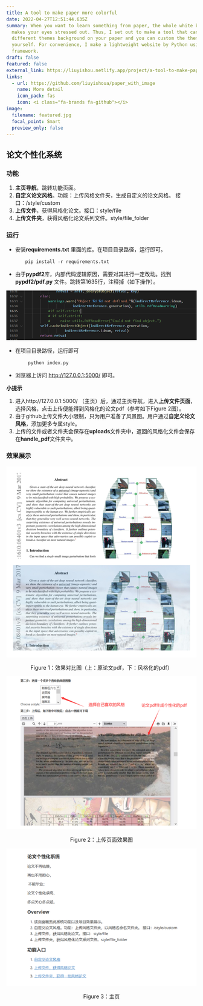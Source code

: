 ```yaml
---
title: A tool to make paper more colorful
date: 2022-04-27T12:51:44.635Z
summary: When you want to learn something from paper, the whole white background
  makes your eyes stressed out. Thus, I set out to make a tool that can put
  different themes background on your paper and you can custom the theme by
  yourself. For convenience, I make a lightweight website by Python using Flask
  framework.
draft: false
featured: false
external_link: https://liuyishou.netlify.app/project/a-tool-to-make-paper-more-colorful/
links:
  - url: https://github.com/liuyishoua/paper_with_image
    name: More detail
    icon_pack: fas
    icon: <i class="fa-brands fa-github"></i>
image:
  filename: featured.jpg
  focal_point: Smart
  preview_only: false
---
```

## 论文个性化系统

### 功能

1. **主页导航**，跳转功能页面。
2. **自定义论文风格**。功能：上传风格文件夹，生成自定义的论文风格。 接口：/style/custom
3. **上传文件**，获得风格化论文。接口：style/file
4. **上传文件夹**，获得风格化论文系列文件。style/file_folder

### 运行

* 安装**requirements.txt** 里面的库。在项目目录路径，运行即可。

```python
       pip install -r requirements.txt
```
* 由于**pypdf2**库，内部代码逻辑原因，需要对其进行一定改动。找到**pypdf2/pdf.py** 文件。跳转第1635行，注释掉（如下操作）。

![bug](1.png)

* 在项目目录路径，运行即可
```python
        python index.py
```
* 浏览器上访问 http://127.0.0.1:5000/ 即可。

**小提示**
1. 进入http://127.0.0.1:5000/ （主页）后，通过主页导航，进入**上传文件页面**，选择风格，点击上传便能得到风格化的论文pdf（参考如下Figure 2图）。
2. 由于github上传文件大小限制，只为用户准备了风景图。用户通过**自定义论文风格**，添加更多专属style。
3. 上传的文件或者文件夹会保存在**uploads**文件夹中，返回的风格化文件会保存在**handle_pdf**文件夹中。

### 效果展示

![对比图](对比图.jpg)

<p align="center">
Figure 1：效果对比图（上：原论文pdf，下：风格化的pdf）
</p>

![上传页面效果图](上传页面效果图.png)

<p align="center">
Figure 2：上传页面效果图
</p>

![主页](主页.png)
										<p align="center">
Figure 3：主页
</p>
